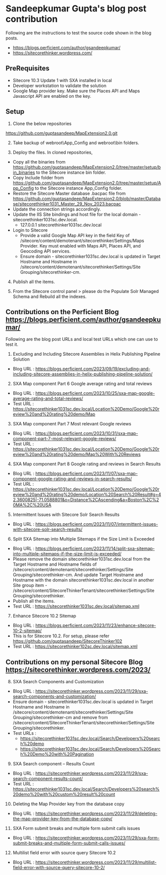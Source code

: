 # Sandeepkumar Gupta's blog post contribution

Following are the instructions to test the source code shown in the blog posts.
- https://blogs.perficient.com/author/gsandeepkumar/
- https://sitecorethinker.wordpress.com/

## PreRequisites

- Sitecore 10.3 Update 1 with SXA installed in local
- Developer workstation to validate the solution
- Google Map provider key. Make sure the Places API and Maps Javascript API are enabled on the key.

## Setup

1. Clone the below repositories 

https://github.com/guptasandeep/MapExtension2.0.git

2. Take backup of webroot\App_Config and webroot\bin folders. 

3. Deploy the files.
   In cloned repositories,
- Copy all the binaries from https://github.com/guptasandeep/MapExtension2.0/tree/master/setup/bin_binaries to the Sitecore instance bin folder.
- Copy Include folder from https://github.com/guptasandeep/MapExtension2.0/tree/master/setup/App_Config to the Sitecore instance App_Config folder.
- Restore the Sitecore Master database .bacpac file from https://github.com/guptasandeep/MapExtension2.0/blob/master/Database/sitecorethinker1031_Master_29_Nov_2023.bacpac
- Update the connection strings accordingly.
- Update the IIS Site bindings and host file for the local domain - sitecorethinker1031sc.dev.local.
     - 127.0.0.1 sitecorethinker1031sc.dev.local
- Login to Sitecore
     - Provide a valid Google Map API key in the field Key of /sitecore/content/demotenant/sitecorethinker/Settings/Maps Provider. Key must enabled with Maps API, Places API, and Geocoding API services.
     - Ensure domain - sitecorethinker1031sc.dev.local is updated in Target Hostname and Hostname in /sitecore/content/demotenant/sitecorethinker/Settings/Site Grouping/sitecorethinker-cm.



4. Publish all the items.

3. From the Sitecore control panel > please do the Populate Solr Managed Schema and Rebuild all the indexes.

## Contributions on the Perficient Blog https://blogs.perficient.com/author/gsandeepkumar/

Following are the blog post URLs and local test URLs which one can use to test it.

1. Excluding and Including Sitecore Assemblies in Helix Publishing Pipeline Solution
- Blog URL	: https://blogs.perficient.com/2023/09/19/excluding-and-including-sitecore-assemblies-in-helix-publishing-pipeline-solution/

2. SXA Map component Part 6 Google average rating and total reviews
- Blog URL	: https://blogs.perficient.com/2023/10/25/sxa-map-google-average-rating-and-total-reviews/
- Test URL	: https://sitecorethinker1031sc.dev.local/Location%20Demo/Google%20review%20and%20rating%20demo/Map

3. SXA Map component Part 7 Most relevant Google reviews
- Blog URL	: https://blogs.perficient.com/2023/10/31/sxa-map-component-part-7-most-relevant-google-reviews/
- Test URL	: https://sitecorethinker1031sc.dev.local/Location%20Demo/Google%20review%20and%20rating%20demo/Map%20With%20Reviews

4. SXA Map component Part 8 Google rating and reviews in Search Results
- Blog URL	: https://blogs.perficient.com/2023/11/07/sxa-map-component-google-rating-and-reviews-in-search-results/
- Test URL	: https://sitecorethinker1031sc.dev.local/Location%20Demo/Google%20review%20and%20rating%20demo/Location%20Search%20Result#g=42.3600825|-71.0588801&o=Distance%2CAscending&a=Boston%2C%20MA%2C%20USA

5. Intermittent Issues with Sitecore Solr Search Results
- Blog URL	: https://blogs.perficient.com/2023/11/07/intermittent-issues-with-sitecore-solr-search-results/

6. Split SXA Sitemap into Multiple Sitemaps if the Size Limit is Exceeded
- Blog URL	: https://blogs.perficient.com/2023/11/14/split-sxa-sitemap-into-multiple-sitemaps-if-the-size-limit-is-exceeded/
- Please remove the domain sitecorethinker1031sc.dev.local from the Target Hostname and Hostname fields of /sitecore/content/demotenant/sitecorethinker/Settings/Site Grouping/sitecorethinker-cm. And update Target Hostname and Hostname with the domain sitecorethinker1031sc.dev.local in another Site group item - /sitecore/content/SitecoreThinkerTenant/sitecorethinker/Settings/Site Grouping/sitecorethinker.
- Publish all the items.
- Test URL	: https://sitecorethinker1031sc.dev.local/sitemap.xml

7. Enhance Sitecore 10.2 Sitemap
- Blog URL	: https://blogs.perficient.com/2023/11/23/enhance-sitecore-10-2-sitemap/
- This is for Sitecore 10.2. For setup, please refer https://github.com/guptasandeep/SitecoreThinker102
- Test URL	: https://sitecorethinker102sc.dev.local/sitemap.xml

## Contributions on my personal Sitecore Blog https://sitecorethinker.wordpress.com/2023/ 

8. SXA Search Components and Customization
- Blog URL	: https://sitecorethinker.wordpress.com/2023/11/29/sxa-search-components-and-customization/
- Ensure domain - sitecorethinker1031sc.dev.local is updated in Target Hostname and Hostname in /sitecore/content/demotenant/sitecorethinker/Settings/Site Grouping/sitecorethinker-cm and remove from /sitecore/content/SitecoreThinkerTenant/sitecorethinker/Settings/Site Grouping/sitecorethinker.
- Test URLs	:
   - https://sitecorethinker1031sc.dev.local/Search/Developers%20search%20demo
   - https://sitecorethinker1031sc.dev.local/Search/Developers%20Search%20Demo%20with%20Pagination

9. SXA Search component – Results Count
- Blog URL	: https://sitecorethinker.wordpress.com/2023/11/29/sxa-search-component-results-count/
- Test URL	: https://sitecorethinker1031sc.dev.local/Search/Developers%20search%20demo%20with%20custom%20result%20count

10. Deleting the Map Provider key from the database copy
- Blog URL	: https://sitecorethinker.wordpress.com/2023/11/29/deleting-the-map-provider-key-from-the-database-copy/

11. SXA Form submit breaks and multiple form submit calls issues
- Blog URL	: https://sitecorethinker.wordpress.com/2023/11/29/sxa-form-submit-breaks-and-multiple-form-submit-calls-issues/

12. Multilist field error with source query Sitecore 10.2
- Blog URL	: https://sitecorethinker.wordpress.com/2023/11/29/multilist-field-error-with-source-query-sitecore-10-2/

